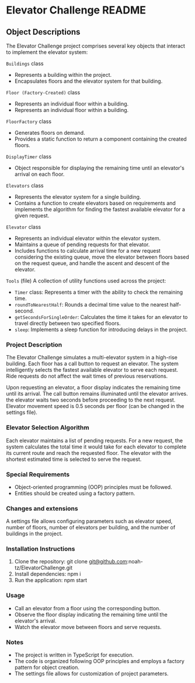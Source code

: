 # Elevator Challenge README

## Object Descriptions
The Elevator Challenge project comprises several key objects that interact to implement the elevator system:

`Buildings` class
- Represents a building within the project.
- Encapsulates floors and the elevator system for that building.

`Floor (Factory-Created)` class
- Represents an individual floor within a building.
- Represents an individual floor within a building.

`FloorFactory` class
- Generates floors on demand.
- Provides a static function to return a component containing the created floors.

`DisplayTimer` class
- Object responsible for displaying the remaining time until an elevator's arrival on each floor.

`Elevators` class
- Represents the elevator system for a single building.
- Contains a function to create elevators based on requirements and implements the algorithm for finding the fastest available elevator for a given request.

`Elevator` class
- Represents an individual elevator within the elevator system.
- Maintains a queue of pending requests for that elevator.
- Includes functions to calculate arrival time for a new request considering the existing queue, move the elevator between floors based on the request queue, and handle the ascent and descent of the elevator.

`Tools` (file)
A collection of utility functions used across the project:
- `Timer` class: Represents a timer with the ability to check the remaining time.
- `roundToNearestHalf`: Rounds a decimal time value to the nearest half-second.
- `getSecondsForSingleOrder`: Calculates the time it takes for an elevator to travel directly between two specified floors.
- `sleep`: Implements a sleep function for introducing delays in the project.





### Project Description

The Elevator Challenge simulates a multi-elevator system in a high-rise building. Each floor has a call button to request an elevator. The system intelligently selects the fastest available elevator to serve each request. Ride requests do not affect the wait times of previous reservations.

Upon requesting an elevator, a floor display indicates the remaining time until its arrival. The call button remains illuminated until the elevator arrives. the elevator waits two seconds before proceeding to the next request. Elevator movement speed is 0.5 seconds per floor (can be changed in the settings file).


### Elevator Selection Algorithm

Each elevator maintains a list of pending requests. For a new request, the system calculates the total time it would take for each elevator to complete its current route and reach the requested floor. The elevator with the shortest estimated time is selected to serve the request.

### Special Requirements

- Object-oriented programming (OOP) principles must be followed.
- Entities should be created using a factory pattern.

### Changes and extensions

A settings file allows configuring parameters such as elevator speed, number of floors, number of elevators per building, and the number of buildings in the project.

### Installation Instructions

1. Clone the repository: git clone git@github.com:noah-tz/ElevatorChallenge.git 
2. Install dependencies: npm i
3. Run the application: npm start

### Usage

- Call an elevator from a floor using the corresponding button.
- Observe the floor display indicating the remaining time until the elevator's arrival.
- Watch the elevator move between floors and serve requests.

### Notes

- The project is written in TypeScript for execution.
- The code is organized following OOP principles and employs a factory pattern for object creation.
- The settings file allows for customization of project parameters.
